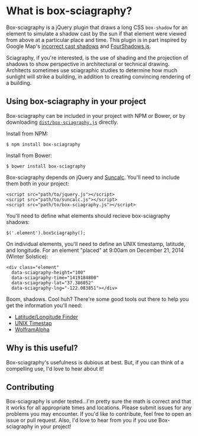# What is box-sciagraphy?

Box-sciagraphy is a jQuery plugin that draws a long CSS `box-shadow` for an element to simulate a shadow cast by the sun if that element were viewed from above at a particular place and time. This plugin is in part inspired by Google Map's [incorrect cast shadows](http://littlebigdetails.com/post/102531877124/google-maps-building-shadows-display-accurately) and [FourShadows.js](https://github.com/Gigacore/four-shadows).

Sciagraphy, if you're interested, is the use of shading and the projection of shadows to show perspective in architectural or technical drawing. Architects sometimes use sciagraphic studies to determine how much sunlight will strike a building, in addition to creating convincing rendering of a building.

## Using box-sciagraphy in your project

Box-sciagraphy can be included in your project with NPM or Bower, or by downloading [`dist/box-sciagraphy.js`](https://raw.githubusercontent.com/andrewliebchen/box-sciagraphy/master/dist/box-sciagraphy.js) directly.

Install from NPM:
```
$ npm install box-sciagraphy
```

Install from Bower:
```
$ bower install box-sciagraphy
```

Box-sciagraphy depends on jQuery and [Suncalc](https://github.com/mourner/suncalc). You'll need to include them both in your project:

```
<script src="path/to/jquery.js"></script>
<script src="path/to/suncalc.js"></script>
<script src="path/to/box-sciagraphy.js"></script>
```

You'll need to define what elements should recieve box-sciagraphy shadows:

```
$('.element').boxSciagraphy();
```

On individual elements, you'll need to define an UNIX timestamp, latitude, and longitude. For an element "placed" at 9:00am on December 21, 2014 (Winter Solstice):

```
<div class="element"
  data-sciagraphy-height="100"
  data-sciagraphy-time="1419184800"
  data-sciagraphy-lat="37.386052"
  data-sciagraphy-lng="-122.083851"></div>
```

Boom, shadows. Cool huh? There're some good tools out there to help you get the information you'll need:
* [Latitude/Longitude Finder](http://mynasadata.larc.nasa.gov/latitudelongitude-finder/)
* [UNIX Timestap](http://www.unixtimestamp.com/)
* [WolframAlpha](http://www.wolframalpha.com/)

## Why is this useful?

Box-sciagraphy's usefulness is dubious at best. But, if you can think of a compelling use, I'd love to hear about it!

## Contributing

Box-sciagraphy is under tested...I'm pretty sure the math is correct and that it works for all appropriate times and locations. Please submit issues for any problems you may encounter. If you'd like to contribute, feel free to open an issue or pull request. Also, I'd love to hear from you if you use Box-sciagraphy in your project!
